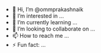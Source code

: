 - 👋 Hi, I’m @ommprakashnaik
- 👀 I’m interested in ...
- 🌱 I’m currently learning ...
- 💞️ I’m looking to collaborate on ...
- 📫 How to reach me ...
- ⚡ Fun fact: ...

<!---
ommprakashnaik/ommprakashnaik is a ✨ special ✨ repository because its `README.md` (this file) appears on your GitHub profile.
You can click the Preview link to take a look at your changes.
--->
